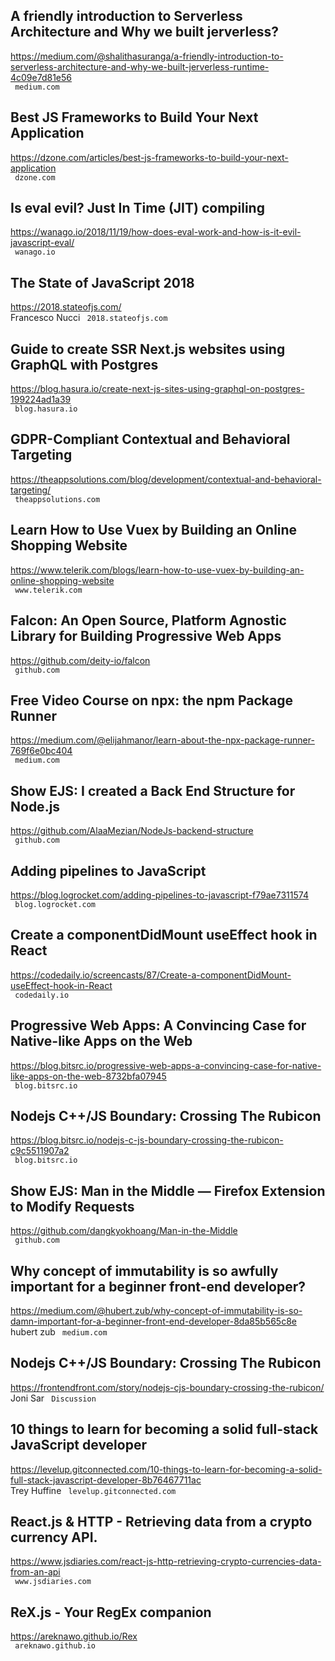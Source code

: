 ## A friendly introduction to Serverless Architecture and Why we built jerverless?  
https://medium.com/@shalithasuranga/a-friendly-introduction-to-serverless-architecture-and-why-we-built-jerverless-runtime-4c09e7d81e56  
 ` medium.com`
  

## Best JS Frameworks to Build Your Next Application  
https://dzone.com/articles/best-js-frameworks-to-build-your-next-application  
 ` dzone.com`
  

## Is eval evil? Just In Time (JIT) compiling  
https://wanago.io/2018/11/19/how-does-eval-work-and-how-is-it-evil-javascript-eval/  
 ` wanago.io`
  

## The State of JavaScript 2018  
https://2018.stateofjs.com/  
Francesco Nucci ` 2018.stateofjs.com`
  

## Guide to create SSR Next.js websites using GraphQL with Postgres  
https://blog.hasura.io/create-next-js-sites-using-graphql-on-postgres-199224ad1a39  
 ` blog.hasura.io`
  

## GDPR-Compliant Contextual and Behavioral Targeting  
https://theappsolutions.com/blog/development/contextual-and-behavioral-targeting/  
 ` theappsolutions.com`
  

## Learn How to Use Vuex by Building an Online Shopping Website  
https://www.telerik.com/blogs/learn-how-to-use-vuex-by-building-an-online-shopping-website  
 ` www.telerik.com`
  

## Falcon: An Open Source, Platform Agnostic Library for Building Progressive Web Apps  
https://github.com/deity-io/falcon  
 ` github.com`
  

## Free Video Course on npx: the npm Package Runner  
https://medium.com/@elijahmanor/learn-about-the-npx-package-runner-769f6e0bc404  
 ` medium.com`
  

## Show EJS: I created a Back End Structure for Node.js  
https://github.com/AlaaMezian/NodeJs-backend-structure  
 ` github.com`
  

## Adding pipelines to JavaScript  
https://blog.logrocket.com/adding-pipelines-to-javascript-f79ae7311574  
 ` blog.logrocket.com`
  

## Create a componentDidMount useEffect hook in React  
https://codedaily.io/screencasts/87/Create-a-componentDidMount-useEffect-hook-in-React  
 ` codedaily.io`
  

## Progressive Web Apps: A Convincing Case for Native-like Apps on the Web  
https://blog.bitsrc.io/progressive-web-apps-a-convincing-case-for-native-like-apps-on-the-web-8732bfa07945  
 ` blog.bitsrc.io`
  

## Nodejs C++/JS Boundary: Crossing The Rubicon  
https://blog.bitsrc.io/nodejs-c-js-boundary-crossing-the-rubicon-c9c5511907a2  
 ` blog.bitsrc.io`
  

## Show EJS: Man in the Middle — Firefox Extension to Modify Requests  
https://github.com/dangkyokhoang/Man-in-the-Middle  
 ` github.com`
  

## Why concept of immutability is so awfully important for a beginner front-end developer?  
https://medium.com/@hubert.zub/why-concept-of-immutability-is-so-damn-important-for-a-beginner-front-end-developer-8da85b565c8e  
hubert zub ` medium.com`
  

## Nodejs C++/JS Boundary: Crossing The Rubicon  
https://frontendfront.com/story/nodejs-cjs-boundary-crossing-the-rubicon/  
Joni Sar ` Discussion`
  

## 10 things to learn for becoming a solid full-stack JavaScript developer  
https://levelup.gitconnected.com/10-things-to-learn-for-becoming-a-solid-full-stack-javascript-developer-8b76467711ac  
Trey Huffine ` levelup.gitconnected.com`
  

## React.js & HTTP - Retrieving data from a crypto currency API.  
https://www.jsdiaries.com/react-js-http-retrieving-crypto-currencies-data-from-an-api  
 ` www.jsdiaries.com`
  

## ReX.js - Your RegEx companion  
https://areknawo.github.io/Rex  
 ` areknawo.github.io`
  

